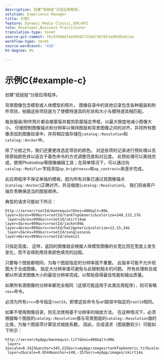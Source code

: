 ```yaml
---
description: 创建“纸娃娃”分层应用程序。
solution: Experience Manager
title: 示例C
feature: Dynamic Media Classic,SDK/API
role: Developer,Business Practitioner
translation-type: tm+mt
source-git-commit: f6c97606d7a4209427316d7367013ad9585a5cae
workflow-type: tm+mt
source-wordcount: '416'
ht-degree: 0%

---
```



# 示例C{#example-c}

创建“纸娃娃”分层应用程序。

背景图像包含模型或人体模型的照片。 图像目录中的其他记录包含各种服装和附件项目，拍摄这些项目是为了使模特道具的形状和大小与模特道具相匹配。

每张服装/附件照片都会被蒙版并裁剪到蒙版定界框，以最大限度地减小图像大小。 仔细控制图像锚点和分辨率以保持图层和背景图像之间的对齐，并将所有图像添加到图像目录中，并将相应值存储在`catalog::Resolution`和`catalog::Anchor`中。

除了分层之外，我们还要更改选定项目的颜色。 对这些项的记录进行预处理以去除原始颜色并以适合于着色命令的方式调整亮度和对比度。 此预处理可以离线完成，使用Photoshop等图像编辑工具；在简单情况下，可以通过向`catalog::Modifier`字段添加`op_brightness=`和`op_contrast=`来逐步完成。

此应用程序不保证单独的模板，因为所有对象已通过其图像锚点(`catalog::Anchor`)正确对齐，并且缩放(`catalog::Resolution`)。 我们将由客户端负责确保适当的图层顺序。

典型的请求可能如下所示：

```
http://server/rootId/mannequin?&hei=400&qlt=90&
layer=1&res=999&src=rootId/tankTopGeneric&colorize=240,122,17&
 layer=2&res=999&src=rootId/skirt14a&
layer=3&res=999&src=rootId/jacket09&
layer=4&res=999&src=rootId/hat2generic&colorize=12,15,34&
 layer=5&res=999&src=rootId/sunglasses&
layer=6&res=999&src=rootId/shoes21
```

只指定高度。 这样，返回的图像就会根据人体模型图像的长宽比而在宽度上发生变化，而不会得到用背景颜色填充的边距。

只要每个图层都相同，为每个图层指定的分辨率就不重要。 此版本可能不允许视图大于合成图像。 指定大分辨率值可避免与此限制相关的问题。 所有处理和合成都以所请求图像大小的最佳分辨率完成，以帮助获得最佳性能和输出质量。

如果所有源图像的分辨率都完全相同（这很可能适用于此类应用程序），则可省略`res=`命令。

必须为所有`src=`命令指定`rootId`，即使这些命令与url路径中指定的`rootId`相同。

如果不使用图像目录，则无法使用基于分辨率的缩放方法。 在这种情况下，必须根据每个图层的`catalog::Resolution`值与背景图层的`catalog::Resolution`值的比值，为每个图层项计算显式缩放系数。 因此，合成请求（图层数较少）可能如下所示：

```
http://server/myApp/mannequin.tif?&hei=400&qlt=90&
 layer= 1&scale=0.3423&anchor=345,225&src=myApp/images/tankTopGeneric.tif&colorize=240,122,17&
 layer=2&scale=0.8544&anchor=140,-157&src=myApp/images/skirt14a
```


